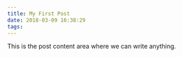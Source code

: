 ```yaml
---
title: My First Post
date: 2018-03-09 16:38:29
tags:
---
```


This is the post content area where we can write anything.
